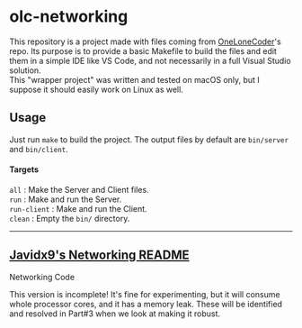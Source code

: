 # olc-networking

This repository is a project made with files coming from [OneLoneCoder](https://github.com/OneLoneCoder/olcPixelGameEngine/tree/master/Videos/Networking/Parts1%262)'s repo.
Its purpose is to provide a basic Makefile to build the files and edit them in a simple IDE like VS Code, and not necessarily in a full Visual Studio solution.  
This "wrapper project" was written and tested on macOS only, but I suppose it should easily work on Linux as well.

## Usage

Just run `make` to build the project. The output files by default are `bin/server` and `bin/client`.

#### Targets

`all` : Make the Server and Client files.  
`run` : Make and run the Server.  
`run-client` : Make and run the Client.  
`clean` : Empty the `bin/` directory.  

---

## [Javidx9's Networking README](https://github.com/OneLoneCoder/olcPixelGameEngine/blob/master/Videos/Networking/Parts1%262/readme.txt)  
Networking Code

This version is incomplete! It's fine for experimenting, but it will consume whole processor cores, and it has a memory leak.
These will be identified and resolved in Part#3 when we look at making it robust.
